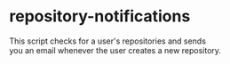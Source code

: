 # repository-notifications
This script checks for a user's repositories and sends  
you an email whenever the user creates a new repository.
